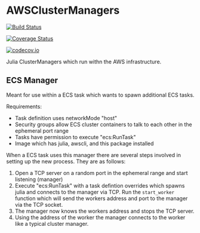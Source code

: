 # AWSClusterManagers

[![Build Status](https://travis-ci.org/omus/AWSClusterManagers.jl.svg?branch=master)](https://travis-ci.org/omus/AWSClusterManagers.jl)

[![Coverage Status](https://coveralls.io/repos/omus/AWSClusterManagers.jl/badge.svg?branch=master&service=github)](https://coveralls.io/github/omus/AWSClusterManagers.jl?branch=master)

[![codecov.io](http://codecov.io/github/omus/AWSClusterManagers.jl/coverage.svg?branch=master)](http://codecov.io/github/omus/AWSClusterManagers.jl?branch=master)

Julia ClusterManagers which run withn the AWS infrastructure.

## ECS Manager

Meant for use within a ECS task which wants to spawn additional ECS tasks.

Requirements:
- Task definition uses networkMode "host"
- Security groups allow ECS cluster containers to talk to each other in the ephemeral port range
- Tasks have permission to execute "ecs:RunTask"
- Image which has julia, awscli, and this package installed

When a ECS task uses this manager there are several steps involved in setting up the new process. They are as follows:

1. Open a TCP server on a random port in the ephemeral range and start listening (manager)
2. Execute "ecs:RunTask" with a task defintion overrides which spawns julia and connects to the manager via TCP. Run the `start_worker` function which will send the workers address and port to the manager via the TCP socket.
3. The manager now knows the workers address and stops the TCP server.
4. Using the address of the worker the manager connects to the worker like a typical cluster manager.